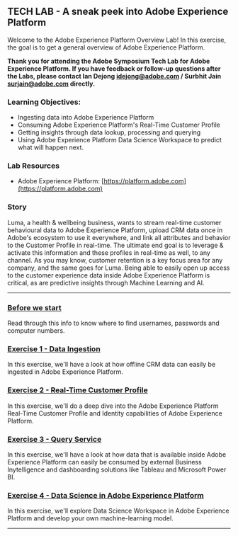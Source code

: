 ## TECH LAB - A sneak peek into Adobe Experience Platform

Welcome to the Adobe Experience Platform Overview Lab! In this exercise, the goal is to get a general overview of Adobe Experience Platform. 

**Thank you for attending the Adobe Symposium Tech Lab for Adobe Experience Platform. If you have feedback or follow-up questions after the Labs, please contact Ian Dejong idejong@adobe.com / Surbhit Jain surjain@adobe.com directly.**

### Learning Objectives:

* Ingesting data into Adobe Experience Platform
* Consuming Adobe Experience Platform's Real-Time Customer Profile
* Getting insights through data lookup, processing and querying
* Using Adobe Experience Platform Data Science Workspace to predict what will happen next.

### Lab Resources

- Adobe Experience Platform: [https://platform.adobe.com](https://platform.adobe.com)

### Story

Luma, a health & wellbeing business, wants to stream real-time customer behavioural data to Adobe Experience Platform, upload CRM data once in Adobe's ecosystem to use it everywhere, and link all attributes and behavior to the Customer Profile in real-time. The ultimate end goal is to leverage & activate this information and these profiles in real-time as well, to any channel.
As you may know, customer retention is a key focus area for any company, and the same goes for Luma. 
Being able to easily open up access to the customer experience data inside Adobe Experience Platform is critical, as are predictive insights through Machine Learning and AI.

---

### [Before we start](./info.md)
Read through this info to know where to find usernames, passwords and computer numbers.

### [Exercise 1 - Data Ingestion](./data_ingestion/README.md)
In this exercise, we'll have a look at how offline CRM data can easily be ingested in Adobe Experience Platform.

### [Exercise 2 - Real-Time Customer Profile](./unified_profile/README.md)
In this exercise, we'll do a deep dive into the Adobe Experience Platform Real-Time Customer Profile and Identity capabilities of Adobe Experience Platform.

### [Exercise 3 - Query Service](./query_service/README.md)
In this exercise, we'll have a look at how data that is available inside Adobe Experience Platform can easily be consumed by external Business Inytelligence and dashboarding solutions like Tableau and Microsoft Power BI.

### [Exercise 4 - Data Science in Adobe Experience Platform](./dsw/README.md)
In this exercise, we'll explore Data Science Workspace in Adobe Experience Platform and develop your own machine-learning model.


---




